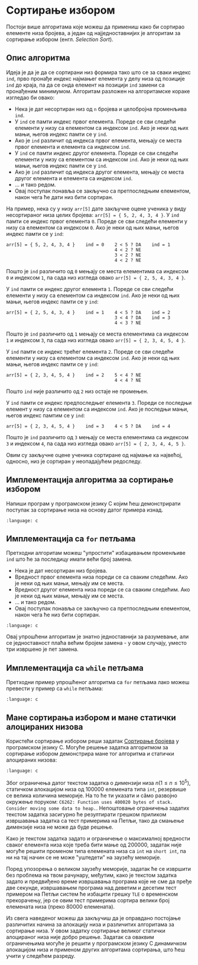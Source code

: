 # Сортирање избором

Постоји више алгоритама које можеш да примениш како би сортирао елементе низа
бројева, а један од најједноставнијих је алгоритам за сортирање избором (енгл.
*Selection Sort*).

## Опис алгоритма

Идеја је да је да се сортирани низ формира тако што се за сваки индекс `ind`,
прво пронађе индекс најмањег елемента у делу низа од позиције `ind` до краја,
па да се онда елемент на позицији `ind` замени са пронађеним минимумом.
Алгоритам разложен на алгоритамске кораке изгледао би овако:

- Нека је дат несортиран низ од `n` бројева и целобројна променљива `ind`.
- У `ind` се памти индекс првог елемента. Пореде се сви следећи елементи у низу
са елементом са индексом `ind`. Ако је неки од њих мањи, његов индекс памти се
у `ind`.
- Ако је `ind` различит од индекса првог елемента, мењају се места првог
елемента и елемента са индексом `ind`.
- У `ind` се памти индекс другог елемента. Пореде се сви следећи елементи у
низу са елементом са индексом `ind`. Ако је неки од њих мањи, његов индекс
памти се у `ind`.
- Ако је `ind` различит од индекса другог елемента, мењају се места другог
елемента и елемента са индексом `ind`.
- ... и тако редом.
- Овај поступак понавља се закључно са претпоследњим елементом, након чега
ће дати низ бити сортиран.

На пример, нека су у низу `arr[5]` дате закључне оцене ученика у виду
несортираног низа целих бројева: `arr[5] = { 5, 2, 4, 3, 4 }`. У `ind` памти се
индекс првог елемента `0`. Пореде се сви следећи елементи у низу са елементом
са индексом `0`. Ако је неки од њих мањи, његов индекс памти се у `ind`:

```text
arr[5] = { 5, 2, 4, 3, 4 }    ind = 0    2 < 5 ? DA    ind = 1
                                         4 < 2 ? NE
                                         3 < 2 ? NE
                                         4 < 2 ? NE
```

Пошто је `ind` различито од `0` мењају се места елементима са индексом `0` и
индексом `1`, па сада низ изгледа овако `arr[5] = { 2, 5, 4, 3, 4 }`.

У `ind` памти се индекс другог елемента `1`. Пореде се сви следећи елементи у
низу са елементом са индексом `ind`. Ако је неки од њих мањи, његов индекс
памти се у `ind`:

```text
arr[5] = { 2, 5, 4, 3, 4 }    ind = 1    4 < 5 ? DA    ind = 2
                                         3 < 4 ? DA    ind = 3
                                         4 < 3 ? NE
```

Пошто је `ind` различито од `1` мењају се места елементима са индексом `1` и
индексом `3`, па сада низ изгледа овако `arr[5] = { 2, 3, 4, 5, 4 }`.

У `ind` памти се индекс трећег елемента `2`. Пореде се сви следећи елементи у
низу са елементом са индексом `ind`. Ако је неки од њих мањи, његов индекс
памти се у `ind`:

```text
arr[5] = { 2, 3, 4, 5, 4 }    ind = 2    5 < 4 ? NE
                                         4 < 4 ? NE
```

Пошто `ind` није различито од `2` низ остаје не промењен.

У `ind` памти се индекс предпоследњег елемента `3`. Пореди се последњи елемент
у низу са елементом са индексом `ind`. Ако је последњи мањи, његов индекс
памтим се у `ind`:

```text
arr[5] = { 2, 3, 4, 5, 4 }    ind = 3    4 < 5 ? DA    ind = 4
```

Пошто је `ind` различито од `3` мењају се места елементима са индексом `3` и
индексом `4`, па сада низ изгледа овако `arr[5] = { 2, 3, 4, 4, 5 }`.

Овим су закључне оцене ученика сортиране од најмање ка највећој, односно, низ
је сортиран у неопадајућем редоследу.

## Имплементација алгоритма за сортирање избором

Напиши програм у програмском језику C којим ћеш демонстрирати поступак за
сортирање низа на основу датог примера изнад.

```{literalinclude} code/selection0.c
:language: c
```

## Имплементација са `for` петљама

Претходни алгоритам можеш "упростити" избацивањем променљиве `ind` што ће за
последицу имати већи број замена.

- Нека је дат несортиран низ бројева.
- Вредност првог елемента низа пореди се са сваким следећим. Ако је неки од њих
мањи, мењају им се места.
- Вредност другог елемента низа пореди се са сваким следећим. Ако је неки од
њих мањи, мењају им се места.
- ... и тако редом.
- Овај поступак понавља се закључно са претпоследњим елементом, након чега ће
низ бити сортиран.

```{literalinclude} code/selection1.c
:language: c
```

Овај упрошћени алгоритам је знатно једноставнији за разумевање, али се
једноставност плаћа већим бројем замена - у овом случају, уместо три извршено је
пет замена.

## Имплементација са `while` петљама

Претходни пример упрошћеног алгоритма са `for` петљама лако можеш превести у
пример са `while` петљама:

```{literalinclude} code/selection2.c
:language: c
```

## Мане сортирања избором и мане статички алоцираних низова

Користећи сортирање избором реши задатак
[Сортирање бројева](https://petlja.org/biblioteka/r/Zbirka/sortiranje_brojeva)
у програмском језику C. Могуће решење задатка алгоритмом за сортирање избором
демонстрира мане тог алгоритма и статички алоцираних низова:

```{literalinclude} code/sortiranje_brojeva.c
:language: c
```

Због ограничења датог текстом задатка о димензији низа $n(1\le{n}\le{10^{5}})$,
статичком алокацијом низа од $100000$ елемената типа `int`, резервише се
велика количина меморије. На то ће ти указати и сâмо развојно окружење поруком:
`C6262: Function uses 400020 bytes of stack. Consider moving some data to heap.`.
Непоштовање ограничења задатих текстом задатка засигурно ће резултирати грешком
приликом извршавања задатка са тест примерима на Петљи, тако да смањење
димензије низа не може да буде решење.

Како је текстом задатка задато и ограничење о максималној вредности сваког
елемента низа које треба бити мање од $200000$, задатак није могуће решити
променом типа елемената низа са `int` на `short int`, па ни на тај начин се не
може "уштедети" на заузећу меморије.

Поред упозорења о великом заузећу меморије, задатак ће се извршити без проблема
на твом рачунару, међутим, како је текстом задатка задато и предвиђено време
извршавања програма које не сме да пређе две секунде, извршавањем програма над
деветим и десетим тест примером на Петљи систем ће избацити грешку `TLE` о
временском прекорачењу, јер се овим тест примерима сортира велики број
елемената низа (преко $80000$ елемената).

Из свега наведеног можеш да закључиш да је оправдано постојање различитих
начина за алокацију низа и различитих алгоритама за сортирање низа. У овом
задатку сортирање великог статички алоцираног низа није добро решење.
Задатак са оваквим ограничењима могуће је решити у програмском језику C
динамичком алокацијом низа и применом других алгоритама сортирања, што ћеш
учити у следећем разреду.
